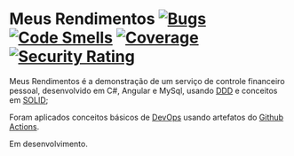 # Meus Rendimentos [![Bugs](https://sonarcloud.io/api/project_badges/measure?project=rlrpara_MeusRendimentos&metric=bugs)](https://sonarcloud.io/summary/new_code?id=rlrpara_MeusRendimentos) [![Code Smells](https://sonarcloud.io/api/project_badges/measure?project=rlrpara_MeusRendimentos&metric=code_smells)](https://sonarcloud.io/summary/new_code?id=rlrpara_MeusRendimentos) [![Coverage](https://sonarcloud.io/api/project_badges/measure?project=rlrpara_MeusRendimentos&metric=coverage)](https://sonarcloud.io/summary/new_code?id=rlrpara_MeusRendimentos) [![Security Rating](https://sonarcloud.io/api/project_badges/measure?project=rlrpara_MeusRendimentos&metric=security_rating)](https://sonarcloud.io/summary/new_code?id=rlrpara_MeusRendimentos) 

Meus Rendimentos é a demonstração de um serviço de controle financeiro pessoal, desenvolvido em C#, Angular e MySql, usando [DDD](https://en.wikipedia.org/wiki/Domain-driven_design) e conceitos em [SOLID](https://en.wikipedia.org/wiki/SOLID);

Foram aplicados conceitos básicos de [DevOps](https://en.wikipedia.org/wiki/DevOps) usando artefatos do [Github Actions](https://docs.github.com/pt/actions).

Em desenvolvimento.
